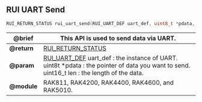 ## RUI UART Send

```c
RUI_RETURN_STATUS rui_uart_send(RUI_UART_DEF uart_def, uint8_t *pdata, uint16_t len)
```

| **@brief**  | This API is used to send data via UART.                                                                                                                            |
| ----------- | ------------------------------------------------------------------------------------------------------------------------------------------------------------------ |
| **@return** | [RUI_RETURN_STATUS](../#rui-return-status)                                                                                                                         |
| **@param**  | [RUI_UART_DEF](#rui-uart-def) uart_def : the instance of UART.<br>uint8t \*pdata : the pointer of data you want to send.<br>uint16_t len : the length of the data. |
| **@module** | RAK811, RAK4200, RAK4400, RAK4600, and RAK5010.                                                                                                                    |
